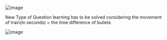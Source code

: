 ![image](https://github.com/prathameshdubey/maths-repo/assets/84037936/dff7a221-14a0-40e8-95ac-c420259ee86d)


New Type of Question learning has to be solved considering the movement of train(in seconds) = the time difference of bullets 


![image](https://github.com/prathameshdubey/maths-repo/assets/84037936/5b0520c4-0551-4382-bc1a-2fa989347856)

